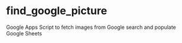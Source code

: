 # find_google_picture
Google Apps Script to fetch images from Google search and populate Google Sheets
